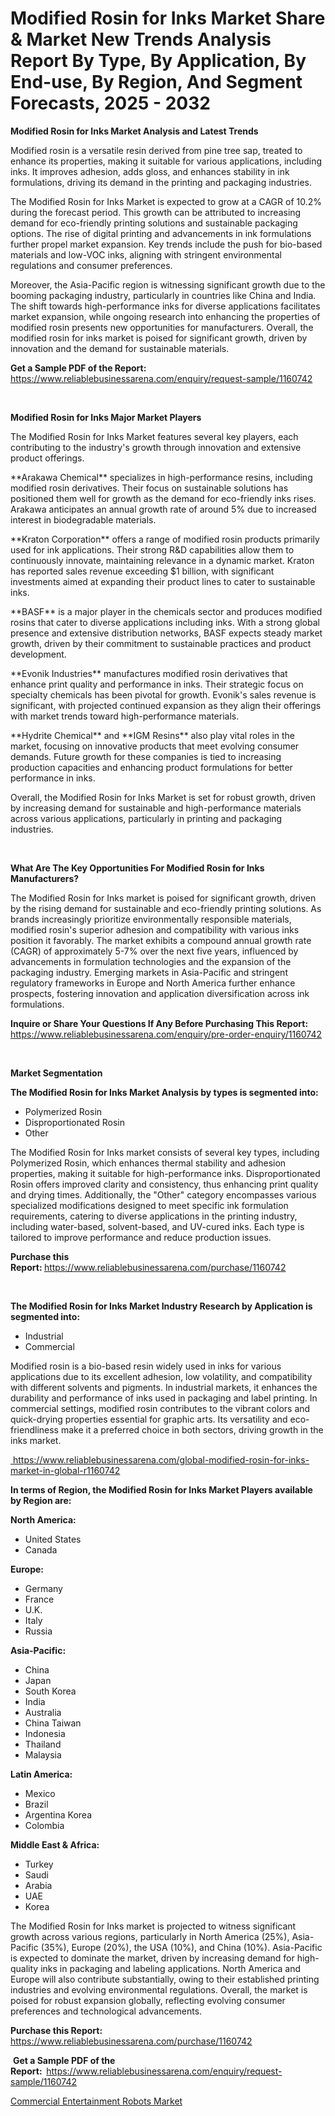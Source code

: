<p><h1>Modified Rosin for Inks Market Share & Market New Trends Analysis Report By Type, By Application, By End-use, By Region, And Segment Forecasts, 2025 - 2032</h1></p><p><strong>Modified Rosin for Inks Market Analysis and Latest Trends</strong></p>
<p><p>Modified rosin is a versatile resin derived from pine tree sap, treated to enhance its properties, making it suitable for various applications, including inks. It improves adhesion, adds gloss, and enhances stability in ink formulations, driving its demand in the printing and packaging industries.</p><p>The Modified Rosin for Inks Market is expected to grow at a CAGR of 10.2% during the forecast period. This growth can be attributed to increasing demand for eco-friendly printing solutions and sustainable packaging options. The rise of digital printing and advancements in ink formulations further propel market expansion. Key trends include the push for bio-based materials and low-VOC inks, aligning with stringent environmental regulations and consumer preferences.</p><p>Moreover, the Asia-Pacific region is witnessing significant growth due to the booming packaging industry, particularly in countries like China and India. The shift towards high-performance inks for diverse applications facilitates market expansion, while ongoing research into enhancing the properties of modified rosin presents new opportunities for manufacturers. Overall, the modified rosin for inks market is poised for significant growth, driven by innovation and the demand for sustainable materials.</p></p>
<p><strong>Get a Sample PDF of the Report:&nbsp;</strong> <a href="https://www.reliablebusinessarena.com/enquiry/request-sample/1160742?utm_campaign=3461&utm_medium=2&utm_source=Github&utm_content=ia&utm_term=22032025&utm_id=modified-rosin-for-inks">https://www.reliablebusinessarena.com/enquiry/request-sample/1160742</a></p>
<p>&nbsp;</p>
<p><strong>Modified Rosin for Inks Major Market Players</strong></p>
<p><p>The Modified Rosin for Inks Market features several key players, each contributing to the industry's growth through innovation and extensive product offerings. </p><p>**Arakawa Chemical** specializes in high-performance resins, including modified rosin derivatives. Their focus on sustainable solutions has positioned them well for growth as the demand for eco-friendly inks rises. Arakawa anticipates an annual growth rate of around 5% due to increased interest in biodegradable materials.</p><p>**Kraton Corporation** offers a range of modified rosin products primarily used for ink applications. Their strong R&D capabilities allow them to continuously innovate, maintaining relevance in a dynamic market. Kraton has reported sales revenue exceeding $1 billion, with significant investments aimed at expanding their product lines to cater to sustainable inks.</p><p>**BASF** is a major player in the chemicals sector and produces modified rosins that cater to diverse applications including inks. With a strong global presence and extensive distribution networks, BASF expects steady market growth, driven by their commitment to sustainable practices and product development.</p><p>**Evonik Industries** manufactures modified rosin derivatives that enhance print quality and performance in inks. Their strategic focus on specialty chemicals has been pivotal for growth. Evonik's sales revenue is significant, with projected continued expansion as they align their offerings with market trends toward high-performance materials.</p><p>**Hydrite Chemical** and **IGM Resins** also play vital roles in the market, focusing on innovative products that meet evolving consumer demands. Future growth for these companies is tied to increasing production capacities and enhancing product formulations for better performance in inks.</p><p>Overall, the Modified Rosin for Inks Market is set for robust growth, driven by increasing demand for sustainable and high-performance materials across various applications, particularly in printing and packaging industries.</p></p>
<p>&nbsp;</p>
<p><strong>What Are The Key Opportunities For Modified Rosin for Inks Manufacturers?</strong></p>
<p><p>The Modified Rosin for Inks market is poised for significant growth, driven by the rising demand for sustainable and eco-friendly printing solutions. As brands increasingly prioritize environmentally responsible materials, modified rosin's superior adhesion and compatibility with various inks position it favorably. The market exhibits a compound annual growth rate (CAGR) of approximately 5-7% over the next five years, influenced by advancements in formulation technologies and the expansion of the packaging industry. Emerging markets in Asia-Pacific and stringent regulatory frameworks in Europe and North America further enhance prospects, fostering innovation and application diversification across ink formulations.</p></p>
<p><strong>Inquire or Share Your Questions If Any Before Purchasing This Report:</strong> <a href="https://www.reliablebusinessarena.com/enquiry/pre-order-enquiry/1160742?utm_campaign=3461&utm_medium=2&utm_source=Github&utm_content=ia&utm_term=22032025&utm_id=modified-rosin-for-inks">https://www.reliablebusinessarena.com/enquiry/pre-order-enquiry/1160742</a></p>
<p>&nbsp;</p>
<p><strong>Market Segmentation</strong></p>
<p><strong>The Modified Rosin for Inks Market Analysis by types is segmented into:</strong></p>
<p><ul><li>Polymerized Rosin</li><li>Disproportionated Rosin</li><li>Other</li></ul></p>
<p><p>The Modified Rosin for Inks market consists of several key types, including Polymerized Rosin, which enhances thermal stability and adhesion properties, making it suitable for high-performance inks. Disproportionated Rosin offers improved clarity and consistency, thus enhancing print quality and drying times. Additionally, the "Other" category encompasses various specialized modifications designed to meet specific ink formulation requirements, catering to diverse applications in the printing industry, including water-based, solvent-based, and UV-cured inks. Each type is tailored to improve performance and reduce production issues.</p></p>
<p><strong>Purchase this Report:&nbsp;</strong><a href="https://www.reliablebusinessarena.com/purchase/1160742?utm_campaign=3461&utm_medium=2&utm_source=Github&utm_content=ia&utm_term=22032025&utm_id=modified-rosin-for-inks">https://www.reliablebusinessarena.com/purchase/1160742</a></p>
<p>&nbsp;</p>
<p><strong>The Modified Rosin for Inks Market Industry Research by Application is segmented into:</strong></p>
<p><ul><li>Industrial</li><li>Commercial</li></ul></p>
<p><p>Modified rosin is a bio-based resin widely used in inks for various applications due to its excellent adhesion, low volatility, and compatibility with different solvents and pigments. In industrial markets, it enhances the durability and performance of inks used in packaging and label printing. In commercial settings, modified rosin contributes to the vibrant colors and quick-drying properties essential for graphic arts. Its versatility and eco-friendliness make it a preferred choice in both sectors, driving growth in the inks market.</p></p>
<p><a href="https://www.reliablebusinessarena.com/global-modified-rosin-for-inks-market-in-global-r1160742?utm_campaign=3461&utm_medium=2&utm_source=Github&utm_content=ia&utm_term=22032025&utm_id=modified-rosin-for-inks">&nbsp;https://www.reliablebusinessarena.com/global-modified-rosin-for-inks-market-in-global-r1160742</a></p>
<p><strong>In terms of Region, the Modified Rosin for Inks Market Players available by Region are:</strong></p>
<p>
    <p> <strong> North America: </strong>
        <ul>
            <li>United States</li>
            <li>Canada</li>
        </ul>
        </p> 
    <p> <strong> Europe: </strong>
        <ul>
            <li>Germany</li>
            <li>France</li>
            <li>U.K.</li>
            <li>Italy</li>
            <li>Russia</li>
        </ul>
        </p> 
    <p> <strong> Asia-Pacific: </strong>
        <ul>
            <li>China</li>
            <li>Japan</li>
            <li>South Korea</li>
            <li>India</li>
            <li>Australia</li>
            <li>China Taiwan</li>
            <li>Indonesia</li>
            <li>Thailand</li>
            <li>Malaysia</li>
        </ul>
        </p> 
    <p> <strong> Latin America: </strong>
        <ul>
            <li>Mexico</li>
            <li>Brazil</li>
            <li>Argentina Korea</li>
            <li>Colombia</li>
        </ul>
        </p> 
    <p> <strong> Middle East & Africa: </strong>
        <ul>
            <li>Turkey</li>
            <li>Saudi</li>
            <li>Arabia</li>
            <li>UAE</li>
            <li>Korea</li>
        </ul>
    </p>
    </p>
<p><p>The Modified Rosin for Inks market is projected to witness significant growth across various regions, particularly in North America (25%), Asia-Pacific (35%), Europe (20%), the USA (10%), and China (10%). Asia-Pacific is expected to dominate the market, driven by increasing demand for high-quality inks in packaging and labeling applications. North America and Europe will also contribute substantially, owing to their established printing industries and evolving environmental regulations. Overall, the market is poised for robust expansion globally, reflecting evolving consumer preferences and technological advancements.</p></p>
<p><strong>Purchase this Report: </strong><a href="https://www.reliablebusinessarena.com/purchase/1160742?utm_campaign=3461&utm_medium=2&utm_source=Github&utm_content=ia&utm_term=22032025&utm_id=modified-rosin-for-inks">https://www.reliablebusinessarena.com/purchase/1160742</a></p>
<p>&nbsp;<strong>Get a Sample PDF of the Report:&nbsp;&nbsp;</strong><a href="https://www.reliablebusinessarena.com/enquiry/request-sample/1160742?utm_campaign=3461&utm_medium=2&utm_source=Github&utm_content=ia&utm_term=22032025&utm_id=modified-rosin-for-inks">https://www.reliablebusinessarena.com/enquiry/request-sample/1160742</a></p>
<p><strong></strong></p>
<p><p><a href="https://github.com/sutrejaron/Market-Research-Report-List-1/blob/main/commercial-entertainment-robots-market.md?utm_campaign=3461&utm_medium=2&utm_source=Github&utm_content=ia&utm_term=22032025&utm_id=modified-rosin-for-inks">Commercial Entertainment Robots Market</a></p></p>